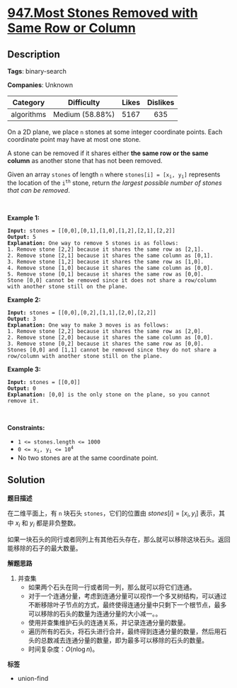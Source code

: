 # [947.Most Stones Removed with Same Row or Column](https://leetcode.com/problems/most-stones-removed-with-same-row-or-column/description/)

## Description

**Tags**: binary-search

**Companies**: Unknown

|  Category  |   Difficulty    | Likes | Dislikes |
| :--------: | :-------------: | :---: | :------: |
| algorithms | Medium (58.88%) | 5167  |   635    |

<p>On a 2D plane, we place <code>n</code> stones at some integer coordinate points. Each coordinate point may have at most one stone.</p>
<p>A stone can be removed if it shares either <strong>the same row or the same column</strong> as another stone that has not been removed.</p>
<p>Given an array <code>stones</code> of length <code>n</code> where <code>stones[i] = [x<sub>i</sub>, y<sub>i</sub>]</code> represents the location of the <code>i<sup>th</sup></code> stone, return <em>the largest possible number of stones that can be removed</em>.</p>
<p>&nbsp;</p>
<p><strong class="example">Example 1:</strong></p>
<pre><code><strong>Input:</strong> stones = [[0,0],[0,1],[1,0],[1,2],[2,1],[2,2]]
<strong>Output:</strong> 5
<strong>Explanation:</strong> One way to remove 5 stones is as follows:
1. Remove stone [2,2] because it shares the same row as [2,1].
2. Remove stone [2,1] because it shares the same column as [0,1].
3. Remove stone [1,2] because it shares the same row as [1,0].
4. Remove stone [1,0] because it shares the same column as [0,0].
5. Remove stone [0,1] because it shares the same row as [0,0].
Stone [0,0] cannot be removed since it does not share a row/column with another stone still on the plane.</code></pre>
<p><strong class="example">Example 2:</strong></p>
<pre><code><strong>Input:</strong> stones = [[0,0],[0,2],[1,1],[2,0],[2,2]]
<strong>Output:</strong> 3
<strong>Explanation:</strong> One way to make 3 moves is as follows:
1. Remove stone [2,2] because it shares the same row as [2,0].
2. Remove stone [2,0] because it shares the same column as [0,0].
3. Remove stone [0,2] because it shares the same row as [0,0].
Stones [0,0] and [1,1] cannot be removed since they do not share a row/column with another stone still on the plane.</code></pre>
<p><strong class="example">Example 3:</strong></p>
<pre><code><strong>Input:</strong> stones = [[0,0]]
<strong>Output:</strong> 0
<strong>Explanation:</strong> [0,0] is the only stone on the plane, so you cannot remove it.</code></pre>
<p>&nbsp;</p>
<p><strong>Constraints:</strong></p>
<ul>
  <li><code>1 &lt;= stones.length &lt;= 1000</code></li>
  <li><code>0 &lt;= x<sub>i</sub>, y<sub>i</sub> &lt;= 10<sup>4</sup></code></li>
  <li>No two stones are at the same coordinate point.</li>
</ul>

## Solution

**题目描述**

在二维平面上，有 `n` 块石头 `stones`，它们的位置由 $stones[i] = [x_i, y_i]$ 表示，其中 $x_i$ 和 $y_i$ 都是非负整数。

如果一块石头的同行或者同列上有其他石头存在，那么就可以移除这块石头。返回能移除的石子的最大数量。

**解题思路**

1. 并查集
   - 如果两个石头在同一行或者同一列，那么就可以将它们连通。
   - 对于一个连通分量，考虑到连通分量可以视作一个多叉树结构，可以通过不断移除叶子节点的方式，最终使得连通分量中只剩下一个根节点，最多可以移除的石头的数量为连通分量的大小减一。。
   - 使用并查集维护石头的连通关系，并记录连通分量的数量。
   - 遍历所有的石头，将石头进行合并，最终得到连通分量的数量，然后用石头的总数减去连通分量的数量，即为最多可以移除的石头的数量。
   - 时间复杂度：$O(n\log n)$。

**标签**

- union-find
